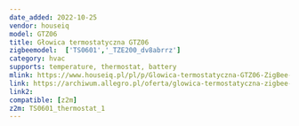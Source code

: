 ```yaml
---
date_added: 2022-10-25
vendor: houseiq
model: GTZ06 
title: Głowica termostatyczna GTZ06
zigbeemodel:  ['TS0601','_TZE200_dv8abrrz']
category: hvac
supports: temperature, thermostat, battery
mlink: https://www.houseiq.pl/pl/p/Glowica-termostatyczna-GTZ06-ZigBee-3.0-TUYA/1620
link: https://archiwum.allegro.pl/oferta/glowica-termostatyczna-zigbee-3-0-gtz06-tuya-i11293900056.html
link2: 
compatible: [z2m]
z2m: TS0601_thermostat_1
---
```

